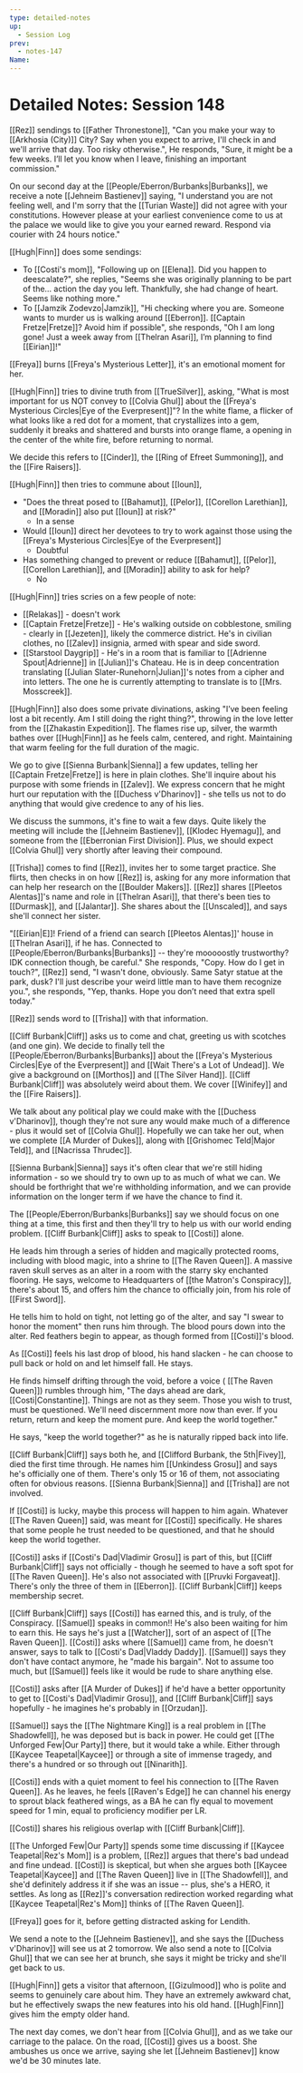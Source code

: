 ```yaml
---
type: detailed-notes
up:
  - Session Log
prev:
  - notes-147
Name:
---
```

# Detailed Notes: Session 148

[[Rez]] sendings to [[Father Thronestone]], "Can you make your way to [[Arkhosia (City)]] City? Say when you expect to arrive, I'll check in and we'll arrive that day. Too risky otherwise.", He responds, "Sure, it might be a few weeks. I’ll let you know when I leave, finishing an important commission."

On our second day at the [[People/Eberron/Burbanks|Burbanks]], we receive a note [[Jehneim Bastienev]] saying, "I understand you are not feeling well, and I'm sorry that the [[Turian Waste]] did not agree with your constitutions. However please at your earliest convenience come to us at the palace we would like to give you your earned reward. Respond via courier with 24 hours notice."

[[Hugh|Finn]] does some sendings:
* To [[Costi's mom]], "Following up on [[Elena]]. Did you happen to deescalate?", she replies, "Seems she was originally planning to be part of the… action the day you left. Thankfully, she had change of heart. Seems like nothing more."
* To [[Jamzik Zodevzo|Jamzik]], "Hi checking where you are. Someone wants to murder us is walking around [[Eberron]]. [[Captain Fretze|Fretze]]? Avoid him if possible", she responds, "Oh I am long gone! Just a week away from [[Thelran Asari]], I’m planning to find [[Eirian]]!"

[[Freya]] burns [[Freya's Mysterious Letter]], it's an emotional moment for her. 

[[Hugh|Finn]] tries to divine truth from [[TrueSilver]], asking, "What is most important for us NOT convey to [[Colvia Ghul]] about the [[Freya's Mysterious Circles|Eye of the Everpresent]]"? In the white flame, a flicker of what looks like a red dot for a moment, that crystallizes into a gem, suddenly it breaks and shattered and bursts into orange flame, a opening in the center of the white fire, before returning to normal. 

We decide this refers to [[Cinder]], the [[Ring of Efreet Summoning]], and the [[Fire Raisers]]. 

[[Hugh|Finn]] then tries to commune about [[Ioun]], 
* "Does the threat posed to [[Bahamut]], [[Pelor]], [[Corellon Larethian]], and [[Moradin]] also put [[Ioun]] at risk?"
	* In a sense
* Would [[Ioun]] direct her devotees to try to work against those using the [[Freya's Mysterious Circles|Eye of the Everpresent]]
	* Doubtful
* Has something changed to prevent or reduce [[Bahamut]], [[Pelor]], [[Corellon Larethian]], and [[Moradin]] ability to ask for help?
	* No

[[Hugh|Finn]] tries scries on a few people of note:
* [[Relakas]] - doesn't work
* [[Captain Fretze|Fretze]] - He's walking outside on cobblestone, smiling - clearly in [[Jezeten]], likely the commerce district. He's in civilian clothes, no [[Zalev]] insignia, armed with spear and side sword. 
* [[Starstool Daygrip]] - He's in a room that is familiar to [[Adrienne Spout|Adrienne]] in [[Julian]]'s Chateau. He is in deep concentration translating [[Julian Slater-Runehorn|Julian]]'s notes from a cipher and into letters. The one he is currently attempting to translate is to [[Mrs. Mosscreek]].

[[Hugh|Finn]] also does some private divinations, asking "I’ve been feeling lost a bit recently. Am I still doing the right thing?", throwing in the love letter from the [[Zhakastin Expedition]]. The flames rise up, silver, the warmth bathes over [[Hugh|Finn]] as he feels calm, centered, and right. Maintaining that warm feeling for the full duration of the magic. 

We go to give [[Sienna Burbank|Sienna]] a few updates, telling her [[Captain Fretze|Fretze]] is here in plain clothes. She'll inquire about his purpose with some friends in [[Zalev]]. We express concern that he might hurt our reputation with the [[Duchess v'Dharinov]] - she tells us not to do anything that would give credence to any of his lies. 

We discuss the summons, it's fine to wait a few days. Quite likely the meeting will include the [[Jehneim Bastienev]], [[Klodec Hyemagu]], and someone from the [[Eberronian First Division]]. Plus, we should expect [[Colvia Ghul]] very shortly after leaving their compound. 

[[Trisha]] comes to find [[Rez]], invites her to some target practice. She flirts, then checks in on how [[Rez]] is, asking for any more information that can help her research on the [[Boulder Makers]]. [[Rez]] shares [[Pleetos Alentas]]'s name and role in [[Thelran Asari]], that there's been ties to [[Durmask]], and [[Jalantar]]. She shares about the [[Unscaled]], and says she'll connect her sister. 

"[[Eirian|E]]! Friend of a friend can search [[Pleetos Alentas]]' house in [[Thelran Asari]], if he has. Connected to [[People/Eberron/Burbanks|Burbanks]] -- they're mooooostly trustworthy? IDK connection though, be careful." She responds, "Copy. How do I get in touch?", [[Rez]] send, "I wasn't done, obviously. Same Satyr statue at the park, dusk? I'll just describe your weird little man to have them recognize you.", she responds, "Yep, thanks. Hope you don’t need that extra spell today."

[[Rez]] sends word to [[Trisha]] with that information. 

[[Cliff Burbank|Cliff]] asks us to come and chat, greeting us with scotches (and one gin). We decide to finally tell the [[People/Eberron/Burbanks|Burbanks]] about the [[Freya's Mysterious Circles|Eye of the Everpresent]] and [[Wait There's a Lot of Undead]]. We give a background on [[Morthos]] and [[The Silver Hand]]. [[Cliff Burbank|Cliff]] was absolutely weird about them. We cover [[Winifey]] and the [[Fire Raisers]]. 

We talk about any political play we could make with the [[Duchess v'Dharinov]], though they're not sure any would make much of a difference - plus it would set of [[Colvia Ghul]]. Hopefully we can take her out, when we complete [[A Murder of Dukes]], along with [[Grishomec Teld|Major Teld]], and [[Nacrissa Thrudec]]. 

[[Sienna Burbank|Sienna]] says it's often clear that we're still hiding information - so we should try to own up to as much of what we can. We should be forthright that we're withholding information, and we can provide information on the longer term if we have the chance to find it. 

The [[People/Eberron/Burbanks|Burbanks]] say we should focus on one thing at a time, this first and then they'll try to help us with our world ending problem. [[Cliff Burbank|Cliff]] asks to speak to [[Costi]] alone. 

He leads him through a series of hidden and magically protected rooms, including with blood magic, into a shrine to [[The Raven Queen]]. A massive raven skull serves as an alter in a room with the starry sky enchanted flooring. He says, welcome to Headquarters of [[the Matron's Conspiracy]], there's about 15, and offers him the chance to officially join, from his role of [[First Sword]]. 

He tells him to hold on tight, not letting go of the alter, and say "I swear to honor the moment" then runs him through. The blood pours down into the alter. Red feathers begin to appear, as though formed from [[Costi]]'s blood. 

As [[Costi]] feels his last drop of blood, his hand slacken - he can choose to pull back or hold on and let himself fall. He stays. 

He finds himself drifting through the void, before a voice ( [[The Raven Queen]]) rumbles through him, "The days ahead are dark, [[Costi|Constantine]]. Things are not as they seem. Those you wish to trust, must be questioned. We'll need discernment more now than ever. If you return, return and keep the moment pure. And keep the world together."

He says, "keep the world together?" as he is naturally ripped back into life. 

[[Cliff Burbank|Cliff]] says both he, and [[Clifford Burbank, the 5th|Fivey]], died the first time through. He names him [[Unkindess Grosu]] and says he's officially one of them. There's only 15 or 16 of them, not associating often for obvious reasons. [[Sienna Burbank|Sienna]] and [[Trisha]] are not involved. 

If [[Costi]] is lucky, maybe this process will happen to him again. Whatever [[The Raven Queen]] said, was meant for [[Costi]] specifically. He shares that some people he trust needed to be questioned, and that he should keep the world together. 

[[Costi]] asks if [[Costi's Dad|Vladimir Grosu]] is part of this, but [[Cliff Burbank|Cliff]] says not officially - though he seemed to have a soft spot for [[The Raven Queen]]. He's also not associated with [[Pruvki Forgaveat]]. There's only the three of them in [[Eberron]]. [[Cliff Burbank|Cliff]] keeps membership secret. 

[[Cliff Burbank|Cliff]] says [[Costi]] has earned this, and is truly, of the Conspiracy. [[Samuel]] speaks in common!! He's also been waiting for him to earn this. He says he's just a [[Watcher]], sort of an aspect of [[The Raven Queen]]. [[Costi]] asks where [[Samuel]] came from, he doesn't answer, says to talk to [[Costi's Dad|Vladdy Daddy]]. [[Samuel]] says they don't have contact anymore, he "made his bargain". Not to assume too much, but [[Samuel]] feels like it would be rude to share anything else. 

[[Costi]] asks after [[A Murder of Dukes]] if he'd have a better opportunity to get to [[Costi's Dad|Vladimir Grosu]], and [[Cliff Burbank|Cliff]] says hopefully - he imagines he's probably in [[Orzudan]]. 

[[Samuel]] says the [[The Nightmare King]] is a real problem in [[The Shadowfell]], he was deposed but is back in power. He could get [[The Unforged Few|Our Party]] there, but it would take a while. Either through [[Kaycee Teapetal|Kaycee]] or through a site of immense tragedy, and there's a hundred or so through out [[Ninarith]]. 

[[Costi]] ends with a quiet moment to feel his connection to [[The Raven Queen]]. As he leaves, he feels [[Raven's Edge]] he can channel his energy to sprout black feathered wings, as a BA he can fly equal to movement speed for 1 min, equal to proficiency modifier per LR. 

[[Costi]] shares his religious overlap with [[Cliff Burbank|Cliff]]. 

[[The Unforged Few|Our Party]] spends some time discussing if [[Kaycee Teapetal|Rez's Mom]] is a problem, [[Rez]] argues that there's bad undead and fine undead. [[Costi]] is skeptical, but when she argues both [[Kaycee Teapetal|Kaycee]] and [[The Raven Queen]] live in [[The Shadowfell]], and she'd definitely address it if she was an issue -- plus, she's a HERO, it settles. As long as [[Rez]]'s conversation redirection worked regarding what [[Kaycee Teapetal|Rez's Mom]] thinks of [[The Raven Queen]]. 

[[Freya]] goes for it, before getting distracted asking for Lendith. 

We send a note to the [[Jehneim Bastienev]], and she says the [[Duchess v'Dharinov]] will see us at 2 tomorrow. We also send a note to [[Colvia Ghul]] that we can see her at brunch, she says it might be tricky and she'll get back to us. 

[[Hugh|Finn]] gets a visitor that afternoon, [[Gizulmood]] who is polite and seems to genuinely care about him. They have an extremely awkward chat, but he effectively swaps the new features into his old hand. [[Hugh|Finn]] gives him the empty older hand. 

The next day comes, we don't hear from [[Colvia Ghul]], and as we take our carriage to the palace. On the road, [[Costi]] gives us a boost. She ambushes us once we arrive, saying she let [[Jehneim Bastienev]] know we'd be 30 minutes late. 

